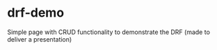 # drf-demo
Simple page with CRUD functionality to demonstrate the DRF (made to deliver a presentation)
